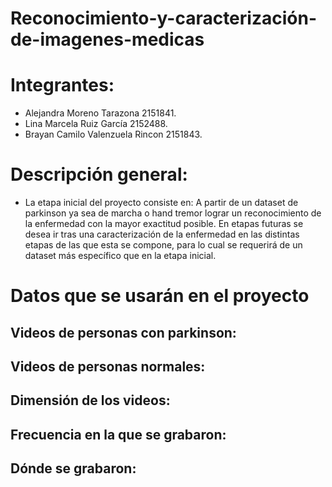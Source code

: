 <div class=text-justify>
  
# Reconocimiento-y-caracterización-de-imagenes-medicas

</div>


# Integrantes:

- Alejandra Moreno Tarazona 2151841.
- Lina Marcela Ruiz García 2152488.
- Brayan Camilo Valenzuela Rincon 2151843.

# Descripción general:

- La etapa inicial del proyecto consiste en: A partir de un dataset de parkinson ya sea de marcha o hand tremor lograr un reconocimiento de la enfermedad con la mayor exactitud posible. En etapas futuras se desea ir tras una caracterización de la enfermedad en las distintas etapas de las que esta se compone, para lo cual se requerirá de un dataset más específico que en la etapa inicial.

# Datos que se usarán en el proyecto

## Videos de personas con parkinson:
## Videos de personas normales: 
## Dimensión de los videos: 
## Frecuencia en la que se grabaron:
## Dónde se grabaron:

